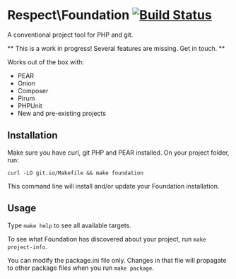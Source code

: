 Respect\Foundation [![Build Status](https://travis-ci.org/Respect/Foundation.png?branch=develop)](https://travis-ci.org/Respect/Foundation)
==================

A conventional project tool for PHP and git.

** This is a work in progress! Several features are missing. Get in touch. **

Works out of the box with:

  * PEAR
  * Onion
  * Composer
  * Pirum
  * PHPUnit
  * New and pre-existing projects

Installation
------------

Make sure you have curl, git PHP and PEAR installed. On your project 
folder, run:

    curl -LO git.io/Makefile && make foundation

This command line will install and/or update your Foundation
installation.

Usage
-----

Type `make help` to see all available targets.

To see what Foundation has discovered about your project, run `make project-info`.

You can modify the package.ini file only. Changes in that file will
propagate to other package files when you run `make package`.
